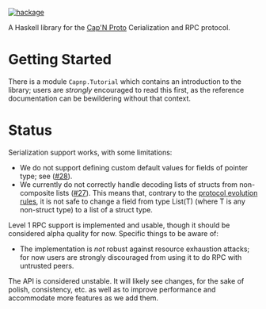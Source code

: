 [![hackage][hackage-img]][hackage]

A Haskell library for the [Cap'N Proto][1] Cerialization and RPC
protocol.

# Getting Started

There is a module `Capnp.Tutorial` which contains an introduction
to the library; users are *strongly* encouraged to read this first, as
the reference documentation can be bewildering without that context.

# Status

Serialization support works, with some limitations:

* We do not support defining custom default values for fields of pointer
  type; see ([#28][issue28]).
* We currently do not correctly handle decoding lists of structs from
  non-composite lists ([#27][issue27]). This means that, contrary to the
  [protocol evolution rules][2], it is not safe to change a field from
  type List(T) (where T is any non-struct type) to a list of a struct
  type.

Level 1 RPC support is implemented and usable, though it should be
considered alpha quality for now. Specific things to be aware of:

* The implementation is *not* robust against resource exhaustion
  attacks; for now users are strongly discouraged from using it to do
  RPC with untrusted peers.

The API is considered unstable. It will likely see changes, for the
sake of polish, consistency, etc. as well as to improve performance and
accommodate more features as we add them.

[1]: https://capnproto.org/
[2]: https://capnproto.org/language.html#evolving-your-protocol

[issue27]: https://github.com/zenhack/haskell-capnp/issues/27
[issue28]: https://github.com/zenhack/haskell-capnp/issues/28

[hackage-img]: https://img.shields.io/hackage/v/capnp.svg
[hackage]: https://hackage.haskell.org/package/capnp
